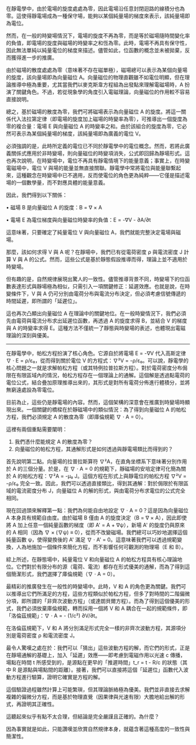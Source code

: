 在靜電學中，由於電場的旋度處處為零，因此電場沿任意封閉迴路的線積分也為零。這使得靜電場成為一種保守場，能夠以某個純量場的梯度來表示，該純量場即為電位。

然而，在一般的時變場情況下，電場的旋度不再為零，而是等於磁場隨時間變化率的負值，即電場的旋度與磁場的時變率之和恆為零。此時，電場不再具有保守性，因此無法單純以純量電位的梯度來描述。儘管如此，位函數的概念並未被拋棄，反而獲得進一步的推廣。

由於磁場的散度處處為零（意味著不存在磁單極），磁場總可以表示為某個向量場的旋度，該向量場即為向量磁位 A。向量磁位的物理直觀雖不如電位明顯，但在理論推導中極為重要，尤其當我們以麥克斯韋方程組為出發點來理解電磁場時，A 扮演了關鍵角色。不過，若從現象學的角度引入電磁理論，向量磁位的作用較不容易直接說明。

總之，基於磁場的散度為零，我們可將磁場表示為向量磁位 A 的旋度。將這一關係代入法拉第定律（即電場的旋度加上磁場的時變率為零），可推導出一個旋度為零的複合量：電場 E 與向量磁位 A 的時變率之和。由於該組合的旋度為零，它必然可表示為某個純量場的梯度，該純量場即為廣義的電位 V。

必須強調的是，此時所定義的電位已不同於靜電學中的電位概念。然而，若將此廣義關係式應用於非時變場，則向量磁位的時變項消失，公式即回歸為靜場形式。這也再次說明，在時變場中，電位不再具有靜電情境下的能量意義；事實上，在時變電磁場中，電位 V 與場的能量並無直接關聯。靜電學中常將電位與能量聯繫起來，這種觀念在時變場中已不適用，反而使電位的角色更為純粹——它僅是描述電場的一個數學量，而不對應具體的能量意義。

因此，我們得到以下關係：

• 磁場 B 是向量磁位 A 的旋度：B = ∇ × A

• 電場 E 為電位梯度與向量磁位時變率的負值：E = -∇V - ∂A/∂t

這意味著，只要確定了純量電位 V 與向量磁位 A，我們就能完整決定電場與磁場。

那麼，該如何求得 V 與 A 呢？在靜場中，我們已有從電荷密度 ρ 與電流密度 J 計算 V 與 A 的公式。然而，這些公式是基於靜態假設推導而得，理論上並不適用於時變場。

但有趣的是，自然規律展現出驚人的一致性。儘管推導背景不同，時變場下的位函數表達形式與靜場極為相似，只需引入一項關鍵修正：延遲效應。也就是說，在時變條件下，V 與 A 仍可分別由電荷分布與電流分布決定，但必須考慮信號傳遞的時間延遲，即所謂的「延遲位」。

這也再次凸顯出向量磁位 A 在理論中的關鍵地位。在一般時變情況下，我們必須先由電荷與電流分布求出延遲位函數，再透過 A 的旋度求得 B，並結合 V 的梯度與 A 的時變率求得 E。這種方法不僅統一了靜態與時變場的表述，也體現出電磁理論的深刻與優美。

---

在靜電學中，帕松方程扮演了核心角色。它源自於將電場 E = -∇V 代入高斯定律 ∇ ⋅ E = ρ/ε₀，從而得到關於電位 V 的方程式：∇²V = -ρ/ε₀。可以說，靜電學的核心問題之一就是求解帕松方程（或其特例拉普拉斯方程）。對於電荷密度分布侷限在有限區域內的情況，帕松方程存在一個理論上的通解。這個解是透過點電荷的電位公式，結合疊加原理推導出來的，其形式是對所有電荷分佈進行體積分，並將無窮遠處設為零電位。

目前為止，這些仍是靜電場的內容。然而，這個架構的深意會在推廣到時變場時顯現出來。一個關鍵的橋樑在於靜磁場中的類似情況：為了得到向量磁位 A 的帕松方程，我們必須規定 A 的散度為零（即庫倫規範 ∇ ⋅ A = 0）。

這裡有兩個重點需要闡明：
1. 我們憑什麼能規定 A 的散度為零？
2. 向量磁位的帕松方程，其通解形式是如何透過與靜電場類比而得到的？

首先說明第二點。向量場的拉普拉斯算符 ∇²A，在直角坐標系下意味著分別作用於 A 的三個分量。於是，在 ∇ ⋅ A = 0 的規範下，靜磁場的安培定律可化簡為關於 A 的帕松方程：∇²A = -μ₀ J。這個方程在形式上與靜電位的帕松方程 ∇²V = -ρ/ε₀ 完全一致。因此，我們可以透過直接類比，得到其通解：對於侷限於有限區域的電流密度分布 J，向量磁位 A 的解的形式，與由電荷分布求電位的公式完全相同。

現在回過頭來解釋第一點：我們為何能自由地設定 ∇ ⋅ A = 0？這是因為向量磁位 A 本身具有規範自由度。由於磁場 B 僅由 A 的旋度決定（B = ∇ × A），因此即使將 A 加上任意一個純量函數的梯度（即 A' = A + ∇ψ），新場 A' 的旋度仍與原來的 A 相同（因為 ∇ × (∇ψ) ≡ 0），從而不改變磁場。我們總可以巧妙地選擇這個純量函數 ψ，使得變換後的 A' 滿足 ∇ ⋅ A' = 0。這意味著我們可以透過規範變換，人為地施加一個條件來簡化方程，而不影響任何可觀測的物理場（E 和 B）。

綜上所述，在靜態場中，純量電位 V 和向量磁位 A 的帕松方程具有核心理論地位。它們對於有限分布的源（電荷、電流）都存在形式優美的通解，而為了得到這個簡潔形式，我們選擇了庫倫規範（∇ ⋅ A = 0）。

最精彩的推廣發生在一般性的時變場中。此時，V 和 A 的角色更為關鍵。我們可以推導出它們所滿足的方程，這些方程類似於帕松方程，但多了對時間的二階偏微分項，即所謂的「非齊次波動方程」（或達朗貝爾方程）。而為了得到這個優美的形式，我們必須放棄庫倫規範，轉而採用一個將 V 和 A 耦合在一起的規範條件，即「洛倫茲規範」：∇ ⋅ A = - (1/c²) ∂V/∂t。

在洛倫茲規範下，V 和 A 將分別滿足形式完全一樣的非齊次波動方程，其源項分別是電荷密度 ρ 和電流密度 J。

最令人驚嘆之處在於：我們可以「猜出」這些波動方程的解，而它們的形式，正是在靜場通解的基礎上，加入「延遲」效應——即考慮到電磁作用以光速 c 傳播，場點在時間 t 所感受到的，是源點在更早的「推遲時間」t_r = t - R/c 的狀態（其中 R 是源點與場點間的距離）。接著，我們可以直接將這個「延遲位」函數代入波動方程進行驗算，證明它確實是方程的解。

這個驗證過程雖然計算上可能繁瑣，但其理論脈絡極為優美。我們並非直接去求解複雜的偏微分方程，而是基於物理直覺（因果律與光速有限）大膽地給出解的形式，再證明其正確性。

這聽起來似乎有點不太合理，但結論是完全嚴謹且正確的。為什麼？

因為事實就是如此，只能讚嘆並欣賞自然規律本身，就蘊含著這種高度的一致性與簡潔性。